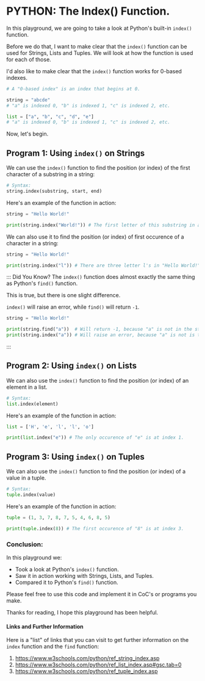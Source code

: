 # PYTHON: The Index() Function.
In this playground, we are going to take a look at Python's built-in ```index()``` function.

Before we do that, I want to make clear that the ```index()``` function can be used for Strings, Lists and Tuples.
We will look at how the function is used for each of those.

I'd also like to make clear that the ```index()``` function works for 0-based indexes.
```python
# A "0-based index" is an index that begins at 0.

string = "abcde"
# "a" is indexed 0, "b" is indexed 1, "c" is indexed 2, etc.

list = ["a", "b", "c", "d", "e"]
# "a" is indexed 0, "b" is indexed 1, "c" is indexed 2, etc.
```

Now, let's begin.

## Program 1: Using ```index()``` on Strings
We can use the ```index()``` function to find the position (or index) of the first character of a substring in a string:

```python
# Syntax:
string.index(substring, start, end)
```

Here's an example of the function in action:

```python runnable
string = "Hello World!"

print(string.index("World!")) # The first letter of this substring in at index 6.
```

We can also use it to find the position (or index) of first occurence of a character in a string:
```python runnable
string = "Hello World!"

print(string.index("l")) # There are three letter l's in "Hello World!", but the first occurence is at index 2.
```
::: Did You Know?
The ```index()``` function does almost exactly the same thing as Python's ```find()``` function.

This is true, but there is one slight difference.

```index()``` will raise an error, while ```find()``` will return ```-1```.

```python runnable
string = "Hello World!"

print(string.find("a"))  # Will return -1, because "a" is not in the string.
print(string.index("a")) # Will raise an error, because "a" is not is the string.
```
:::

## Program 2: Using ```index()``` on Lists
We can also use the ```index()``` function to find the position (or index) of an element in a list.
```python
# Syntax:
list.index(element)
```

Here's an example of the function in action:
```python runnable
list = ['H', 'e', 'l', 'l', 'o']

print(list.index("e")) # The only occurence of "e" is at index 1.
```

## Program 3: Using ```index()``` on Tuples
We can also use the ```index()``` function to find the position (or index) of a value in a tuple.
```python
# Syntax:
tuple.index(value)
```

Here's an example of the function in action:
```python runnable
tuple = (1, 3, 7, 8, 7, 5, 4, 6, 8, 5)

print(tuple.index(8)) # The first occurence of "8" is at index 3.
```


### Conclusion:
In this playground we:
 - Took a look at Python's ```index()``` function.
 - Saw it in action working with Strings, Lists, and Tuples.
 - Compared it to Python's ```find()``` function.

Please feel free to use this code and implement it in CoC's or programs you make.

Thanks for reading, I hope this playground has been helpful.

#### Links and Further Information
Here is a "list" of links that you can visit to get further information on the ```index``` function and the ```find``` function:
1. https://www.w3schools.com/python/ref_string_index.asp
2. https://www.w3schools.com/python/ref_list_index.asp#gsc.tab=0
3. https://www.w3schools.com/python/ref_tuple_index.asp